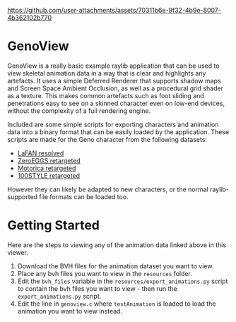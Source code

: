 



https://github.com/user-attachments/assets/70311b6e-9f32-4b9e-8007-4b362102b770

# GenoView

GenoView is a really basic example raylib application that can be used to view skeletal animation data in a way that is clear and highlights any artefacts. It uses a simple Deferred Renderer that supports shadow maps and Screen Space Ambient Occlusion, as well as a procedural grid shader as a texture. This makes common artefacts such as foot sliding and penetrations easy to see on a skinned character even on low-end devices, without the complexity of a full rendering engine.

Included are some simple scripts for exporting characters and animation data into a binary format that can be easily loaded by the application. These scripts are made for the Geno character from the following datasets:

* [LaFAN resolved](https://github.com/orangeduck/lafan1-resolved)
* [ZeroEGGS retargeted](https://github.com/orangeduck/zeroeggs-retarget)
* [Motorica retargeted](https://github.com/orangeduck/motorica-retarget)
* [100STYLE retargeted](https://github.com/orangeduck/100style-retarget)

However they can likely be adapted to new characters, or the normal raylib-supported file formats can be loaded too.

# Getting Started

Here are the steps to viewing any of the animation data linked above in this viewer.

1. Download the BVH files for the animation dataset you want to view.
2. Place any bvh files you want to view in the `resources` folder.
3. Edit the `bvh_files` variable in the `resources/export_animations.py` script to contain the bvh files you want to view - then run the `export_animations.py` script.
4. Edit the line in `genoview.c` where `testAnimation` is loaded to load the animation you want to view instead.
